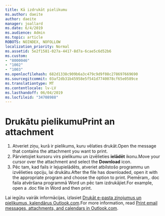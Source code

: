 ```yaml
---
title: Kā izdrukāt pielikumu
ms.author: daeite
author: daeite
manager: joallard
ms.date: 6/4/2019
ms.audience: Admin
ms.topic: article
ROBOTS: NOINDEX, NOFOLLOW
localization_priority: Normal
ms.assetid: 5e2f1581-027a-4417-8d7a-6cae5c6d52b6
ms.custom:
- "8000046"
- "1002"
- "1003"
ms.openlocfilehash: 682d1338c909b6a3c479c9d9f08c278697669690
ms.sourcegitcommit: 03af2db31b45958e5f541d7740078cf65e0589ce
ms.translationtype: MT
ms.contentlocale: lv-LV
ms.lasthandoff: 06/04/2019
ms.locfileid: "34708988"
---
```

# <a name="print-an-attachment"></a><span data-ttu-id="6815f-102">Drukātu pielikumu</span><span class="sxs-lookup"><span data-stu-id="6815f-102">Print an attachment</span></span>

1. <span data-ttu-id="6815f-103">Atveriet ziņu, kurā ir pielikums, kuru vēlaties drukāt.</span><span class="sxs-lookup"><span data-stu-id="6815f-103">Open the message that contains the attachment you want to print.</span></span>
2. <span data-ttu-id="6815f-104">Pārvietojiet kursoru virs pielikumu un izvēlieties **ielādēt** ikonu.</span><span class="sxs-lookup"><span data-stu-id="6815f-104">Move your cursor over the attachment and select the **Download** icon.</span></span>
3. <span data-ttu-id="6815f-105">Pēc tam, kad fails ir lejupielādēts, atveriet atbilstošo programmu un izvēlieties opciju, lai drukātu.</span><span class="sxs-lookup"><span data-stu-id="6815f-105">After the file has downloaded, open it with the appropriate program and choose the option to print.</span></span> <span data-ttu-id="6815f-106">Piemēram,. doc faila atvēršana programmā Word un pēc tam izdrukājiet.</span><span class="sxs-lookup"><span data-stu-id="6815f-106">For example, open a .doc file in Word and then print.</span></span>

<span data-ttu-id="6815f-107">Lai iegūtu vairāk informācijas, izlasiet [Drukāt e-pasta ziņojumus un pielikumus, kalendārus Outlook.com](https://go.microsoft.com/fwlink/?linkid=2021110&amp;clcid=0x409).</span><span class="sxs-lookup"><span data-stu-id="6815f-107">For more information, read [Print email messages, attachments, and calendars in Outlook.com](https://go.microsoft.com/fwlink/?linkid=2021110&amp;clcid=0x409).</span></span>